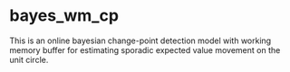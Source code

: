 # bayes_wm_cp
This is an online bayesian change-point detection model with working memory
buffer for estimating sporadic expected value movement on the unit circle.